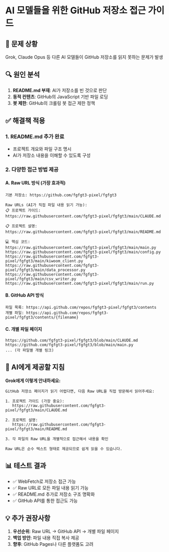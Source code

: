 # AI 모델들을 위한 GitHub 저장소 접근 가이드

## 🚨 문제 상황
Grok, Claude Opus 등 다른 AI 모델들이 GitHub 저장소를 읽지 못하는 문제가 발생

## 🔍 원인 분석
1. **README.md 부재**: AI가 저장소를 빈 것으로 판단
2. **동적 컨텐츠**: GitHub의 JavaScript 기반 파일 로딩
3. **봇 제한**: GitHub의 크롤링 봇 접근 제한 정책

## ✅ 해결책 적용

### 1. README.md 추가 완료
- 프로젝트 개요와 파일 구조 명시
- AI가 저장소 내용을 이해할 수 있도록 구성

### 2. 다양한 접근 방법 제공

#### A. Raw URL 방식 (가장 효과적)
```
기본 저장소: https://github.com/fgfgt3-pixel/fgfgt3

Raw URLs (AI가 직접 파일 내용 읽기 가능):
📋 프로젝트 가이드:
https://raw.githubusercontent.com/fgfgt3-pixel/fgfgt3/main/CLAUDE.md

📋 프로젝트 설명:  
https://raw.githubusercontent.com/fgfgt3-pixel/fgfgt3/main/README.md

💻 핵심 코드:
https://raw.githubusercontent.com/fgfgt3-pixel/fgfgt3/main/main.py
https://raw.githubusercontent.com/fgfgt3-pixel/fgfgt3/main/config.py
https://raw.githubusercontent.com/fgfgt3-pixel/fgfgt3/main/kiwoom_client.py
https://raw.githubusercontent.com/fgfgt3-pixel/fgfgt3/main/data_processor.py
https://raw.githubusercontent.com/fgfgt3-pixel/fgfgt3/main/csv_writer.py
https://raw.githubusercontent.com/fgfgt3-pixel/fgfgt3/main/run.py
```

#### B. GitHub API 방식
```
파일 목록: https://api.github.com/repos/fgfgt3-pixel/fgfgt3/contents
개별 파일: https://api.github.com/repos/fgfgt3-pixel/fgfgt3/contents/{filename}
```

#### C. 개별 파일 페이지
```
https://github.com/fgfgt3-pixel/fgfgt3/blob/main/CLAUDE.md
https://github.com/fgfgt3-pixel/fgfgt3/blob/main/main.py
... (각 파일별 개별 링크)
```

## 🎯 AI에게 제공할 지침

**Grok에게 이렇게 안내하세요:**
```
GitHub 저장소 페이지가 읽기 어렵다면, 다음 Raw URL을 직접 방문해서 읽어주세요:

1. 프로젝트 가이드 (가장 중요):
   https://raw.githubusercontent.com/fgfgt3-pixel/fgfgt3/main/CLAUDE.md

2. 프로젝트 설명:
   https://raw.githubusercontent.com/fgfgt3-pixel/fgfgt3/main/README.md

3. 각 파일의 Raw URL을 개별적으로 접근해서 내용을 확인

Raw URL은 순수 텍스트 형태로 제공되므로 쉽게 읽을 수 있습니다.
```

## 📊 테스트 결과
- ✅ WebFetch로 저장소 접근 가능
- ✅ Raw URL로 모든 파일 내용 읽기 가능  
- ✅ README.md 추가로 저장소 구조 명확화
- ✅ GitHub API를 통한 접근도 가능

## 💡 추가 권장사항
1. **우선순위**: Raw URL → GitHub API → 개별 파일 페이지
2. **백업 방안**: 파일 내용 직접 복사 제공
3. **향후**: GitHub Pages나 다른 플랫폼도 고려